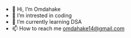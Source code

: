- 👋 Hi, I’m Omdahake
- 👀 I’m intrested in coding
- 🌱 I’m currently learning DSA
- 📫 How to reach me omdahake14@gmail.com

<!---
Omdahake/Omdahake is a ✨ special ✨ repository because its `README.md` (this file) appears on your GitHub profile.
You can click the Preview link to take a look at your changes.
--->
